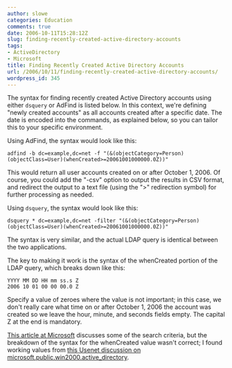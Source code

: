 ```yaml
---
author: slowe
categories: Education
comments: true
date: 2006-10-11T15:28:12Z
slug: finding-recently-created-active-directory-accounts
tags:
- ActiveDirectory
- Microsoft
title: Finding Recently Created Active Directory Accounts
url: /2006/10/11/finding-recently-created-active-directory-accounts/
wordpress_id: 345
---
```


The syntax for finding recently created Active Directory accounts using either `dsquery` or AdFind is listed below. In this context, we're defining "newly created accounts" as all accounts created after a specific date. The date is encoded into the commands, as explained below, so you can tailor this to your specific environment.

Using AdFind, the syntax would look like this:

```text
adfind -b dc=example,dc=net -f "(&(objectCategory=Person)
(objectClass=User)(whenCreated>=20061001000000.0Z))"
```

This would return all user accounts created on or after October 1, 2006. Of course, you could add the "-csv" option to output the results in CSV format, and redirect the output to a text file (using the "&gt;" redirection symbol) for further processing as needed.

Using `dsquery`, the syntax would look like this:

```text
dsquery * dc=example,dc=net -filter "(&(objectCategory=Person)
(objectClass=User)(whenCreated>=20061001000000.0Z))"
```

The syntax is very similar, and the actual LDAP query is identical between the two applications.

The key to making it work is the syntax of the whenCreated portion of the LDAP query, which breaks down like this:

    YYYY MM DD HH mm ss.s Z
    2006 10 01 00 00 00.0 Z

Specify a value of zeroes where the value is not important; in this case, we don't really care what time on or after October 1, 2006 the account was created so we leave the hour, minute, and seconds fields empty. The capital Z at the end is mandatory.

[This article at Microsoft](http://www.microsoft.com/technet/prodtechnol/windows2000serv/reskit/distrib/dsbc_nar_zgyg.mspx?mfr=true) discusses some of the search criteria, but the breakdown of the syntax for the whenCreated value wasn't correct; I found working values from [this Usenet discussion on microsoft.public.win2000.active_directory](http://groups.google.com/group/microsoft.public.win2000.active_directory/browse_thread/thread/87e0839aa447deeb/664ec0a4bff341a7%23664ec0a4bff341a7).
